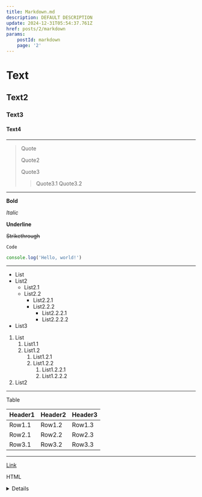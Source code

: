 ```yaml
---
title: Markdown.md
description: DEFAULT DESCRIPTION
update: 2024-12-31T05:54:37.761Z
href: posts/2/markdown
params:
    postId: markdown
    page: '2'
---
```


# Text

## Text2

### Text3

#### Text4

---

> Quote
>
> Quote2
>
> Quote3
>
> > Quote3.1
> > Quote3.2

---

**Bold**

_Italic_

**Underline**

~~Strikethrough~~

`Code`

```js
console.log('Hello, world!')
```

---

- List
- List2
    - List2.1
    - List2.2
        - List2.2.1
        - List2.2.2
            - List2.2.2.1
            - List2.2.2.2
- List3

1.  List
    1.  List1.1
    2.  List1.2
        1.  List1.2.1
        2.  List1.2.2
            1.  List1.2.2.1
            2.  List1.2.2.2
2.  List2

---

Table

| Header1 | Header2 | Header3 |
| ------- | ------- | ------- |
| Row1.1  | Row1.2  | Row1.3  |
| Row2.1  | Row2.2  | Row2.3  |
| Row3.1  | Row3.2  | Row3.3  |

---

[Link](https://example.com)

HTML

<details>
<summary>Details</summary>

Details content

</details>
